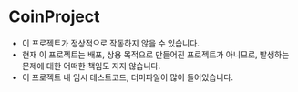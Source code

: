 # CoinProject


* 이 프로젝트가 정상적으로 작동하지 않을 수 있습니다.  
* 현재 이 프로젝트는 배포, 상용 목적으로 만들어진 프로젝트가 아니므로, 발생하는 문제에 대한 어떠한 책임도 지지 않습니다.
* 이 프로젝트 내 임시 테스트코드, 더미파일이 많이 들어있습니다.